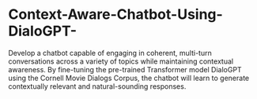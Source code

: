 # Context-Aware-Chatbot-Using-DialoGPT-
Develop a chatbot capable of engaging in coherent, multi-turn conversations across a variety of topics while maintaining contextual awareness. By fine-tuning the pre-trained Transformer model DialoGPT using the Cornell Movie Dialogs Corpus, the chatbot will learn to generate contextually relevant and natural-sounding responses. 
